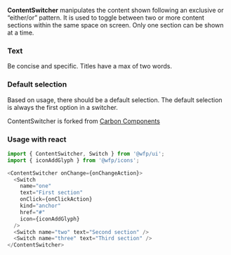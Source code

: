 **ContentSwitcher** manipulates the content shown following an exclusive or “either/or” pattern. It is used to toggle between two or more content sections within the same space on screen. Only one section can be shown at a time.

### Text

Be concise and specific. Titles have a max of two words.

### Default selection

Based on usage, there should be a default selection. The default selection is always the first option in a switcher.

ContentSwitcher is forked from [Carbon Components](https://www.carbondesignsystem.com/components/content-switcher/code)

### Usage with react

```js
import { ContentSwitcher, Switch } from '@wfp/ui';
import { iconAddGlyph } from '@wfp/icons';
```

```js
<ContentSwitcher onChange={onChangeAction}>
  <Switch
    name="one"
    text="First section"
    onClick={onClickAction}
    kind="anchor"
    href="#"
    icon={iconAddGlyph}
  />
  <Switch name="two" text="Second section" />
  <Switch name="three" text="Third section" />
</ContentSwitcher>
```
